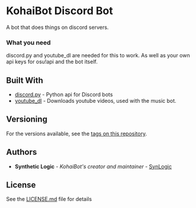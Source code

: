 # KohaiBot Discord Bot

A bot that does things on discord servers.

### What you need

discord.py and youtube_dl are needed for this to work.  As well as your own api keys for osu!api and the bot itself.

## Built With

* [discord.py](https://github.com/Rapptz/discord.py) - Python api for Discord bots
* [youtube_dl](https://github.com/rg3/youtube-dl) - Downloads youtube videos, used with the music bot.

## Versioning

For the versions available, see the [tags on this repository](https://github.com/synlogic/kohaibot-for-discord/tags). 

## Authors

* **Synthetic Logic** - *KohaiBot's creator and maintainer* - [SynLogic](https://github.com/synlogic)

## License

See the [LICENSE.md](LICENSE.md) file for details
